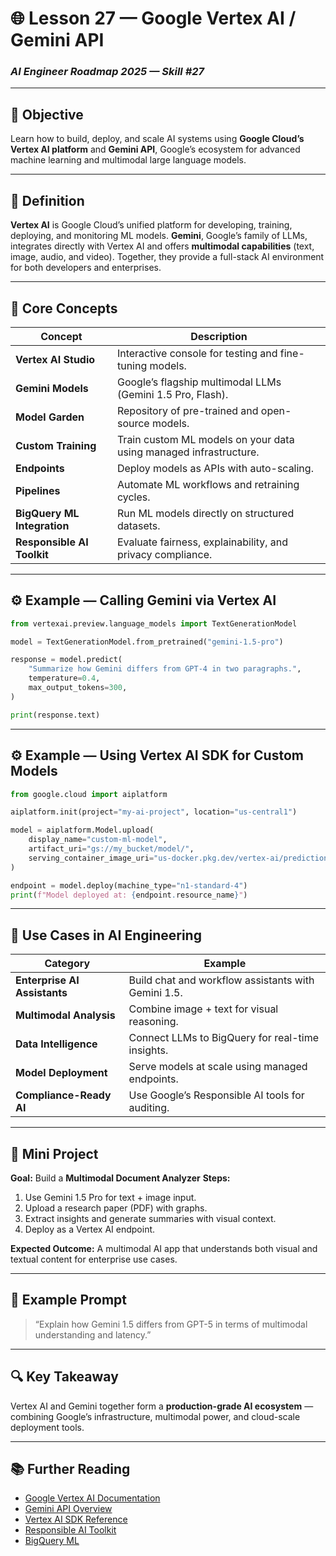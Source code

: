 # 🌐 Lesson 27 — Google Vertex AI / Gemini API

### *AI Engineer Roadmap 2025 — Skill #27*

---

## 🎯 Objective

Learn how to build, deploy, and scale AI systems using **Google Cloud’s Vertex AI platform** and **Gemini API**, Google’s ecosystem for advanced machine learning and multimodal large language models.

---

## 🧩 Definition

**Vertex AI** is Google Cloud’s unified platform for developing, training, deploying, and monitoring ML models.
**Gemini**, Google’s family of LLMs, integrates directly with Vertex AI and offers **multimodal capabilities** (text, image, audio, and video).
Together, they provide a full-stack AI environment for both developers and enterprises.

---

## 🧠 Core Concepts

| Concept                     | Description                                                       |
| --------------------------- | ----------------------------------------------------------------- |
| **Vertex AI Studio**        | Interactive console for testing and fine-tuning models.           |
| **Gemini Models**           | Google’s flagship multimodal LLMs (Gemini 1.5 Pro, Flash).        |
| **Model Garden**            | Repository of pre-trained and open-source models.                 |
| **Custom Training**         | Train custom ML models on your data using managed infrastructure. |
| **Endpoints**               | Deploy models as APIs with auto-scaling.                          |
| **Pipelines**               | Automate ML workflows and retraining cycles.                      |
| **BigQuery ML Integration** | Run ML models directly on structured datasets.                    |
| **Responsible AI Toolkit**  | Evaluate fairness, explainability, and privacy compliance.        |

---

## ⚙️ Example — Calling Gemini via Vertex AI

```python
from vertexai.preview.language_models import TextGenerationModel

model = TextGenerationModel.from_pretrained("gemini-1.5-pro")

response = model.predict(
    "Summarize how Gemini differs from GPT-4 in two paragraphs.",
    temperature=0.4,
    max_output_tokens=300,
)

print(response.text)
```

---

## ⚙️ Example — Using Vertex AI SDK for Custom Models

```python
from google.cloud import aiplatform

aiplatform.init(project="my-ai-project", location="us-central1")

model = aiplatform.Model.upload(
    display_name="custom-ml-model",
    artifact_uri="gs://my_bucket/model/",
    serving_container_image_uri="us-docker.pkg.dev/vertex-ai/prediction/sklearn-cpu.1-0:latest"
)

endpoint = model.deploy(machine_type="n1-standard-4")
print(f"Model deployed at: {endpoint.resource_name}")
```

---

## 🧱 Use Cases in AI Engineering

| Category                     | Example                                             |
| ---------------------------- | --------------------------------------------------- |
| **Enterprise AI Assistants** | Build chat and workflow assistants with Gemini 1.5. |
| **Multimodal Analysis**      | Combine image + text for visual reasoning.          |
| **Data Intelligence**        | Connect LLMs to BigQuery for real-time insights.    |
| **Model Deployment**         | Serve models at scale using managed endpoints.      |
| **Compliance-Ready AI**      | Use Google’s Responsible AI tools for auditing.     |

---

## 📘 Mini Project

**Goal:** Build a **Multimodal Document Analyzer**
**Steps:**

1. Use Gemini 1.5 Pro for text + image input.
2. Upload a research paper (PDF) with graphs.
3. Extract insights and generate summaries with visual context.
4. Deploy as a Vertex AI endpoint.

**Expected Outcome:**
A multimodal AI app that understands both visual and textual content for enterprise use cases.

---

## 🧠 Example Prompt

> “Explain how Gemini 1.5 differs from GPT-5 in terms of multimodal understanding and latency.”

---

## 🔍 Key Takeaway

Vertex AI and Gemini together form a **production-grade AI ecosystem** — combining Google’s infrastructure, multimodal power, and cloud-scale deployment tools.

---

## 📚 Further Reading

* [Google Vertex AI Documentation](https://cloud.google.com/vertex-ai/docs)
* [Gemini API Overview](https://cloud.google.com/vertex-ai/generative-ai/docs/learn/models)
* [Vertex AI SDK Reference](https://cloud.google.com/python/docs/reference/aiplatform/latest)
* [Responsible AI Toolkit](https://cloud.google.com/responsible-ai)
* [BigQuery ML](https://cloud.google.com/bigquery-ml/docs)